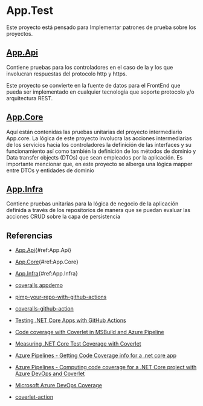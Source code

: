 # App.Test

Este proyecto está pensado para Implementar patrones de prueba sobre los proyectos.

## [App.Api](#ref:App.Api)

Contiene pruebas para los controladores en el caso de la y los que involucran respuestas del protocolo http y https.

Este proyecto se convierte en la fuente de datos para el FrontEnd que pueda ser implementado en cualquier tecnología que soporte protocolo y/o arquitectura REST.

## [App.Core](#ref:App.Core)

Aquí están contenidas las pruebas unitarias del proyecto intermediario App.core. La lógica de este proyecto involucra las acciones intermediarias de los servicios hacia los controladores la definición de las interfaces y su funcionamiento así como también la definición de los métodos de dominio y Data transfer objects (DTOs) que sean empleados por la aplicación. Es importante mencionar que, en este proyecto se alberga una lógica mapper entre DTOs y entidades de dominio

## [App.Infra](#ref:App.Infra)

Contiene pruebas unitarias para la lógica de negocio de la aplicación definida a través de los repositorios de manera que se puedan evaluar las acciones CRUD sobre la capa de persistencia

## Referencias

* [App.Api](https://github.com/wkrea/appdemo/tree/main/BackEnd/App.Api){#ref:App.Api}
* [App.Core](https://github.com/wkrea/appdemo/tree/main/BackEnd/App.Core){#ref:App.Core}
* [App.Infra](https://github.com/wkrea/appdemo/tree/main/BackEnd/App.Infra){#ref:App.Infra}

* [coveralls appdemo](https://coveralls.io/github/wkrea/appdemo)
* [pimp-your-repo-with-github-actions](https://www.michalbialecki.com/2020/01/30/pimp-your-repo-with-github-actions/)
* [coveralls-github-action](https://github.com/marketplace/actions/coveralls-github-action)
* [Testing .NET Core Apps with GitHub Actions](https://dev.to/kurtmkurtm/testing-net-core-apps-with-github-actions-3i76)
* [Code coverage with Coverlet in MSBuild and Azure Pipeline](https://ofpinewood.com/blog/code-coverage-with-coverlet-in-msbuild-and-azure-pipelines)
* [Measuring .NET Core Test Coverage with Coverlet](https://www.tonyranieri.com/blog/2019/07/31/Measuring-.NET-Core-Test-Coverage-with-Coverlet/)
* [Azure Pipelines - Getting Code Coverage info for a .net core app](https://abelsquidhead.com/index.php/2019/04/13/getting-code-coverage-info-for-a-net-core-app-in-azure-pipelines/)
* [Azure Pipelines - Computing code coverage for a .NET Core project with Azure DevOps and Coverlet](https://www.meziantou.net/computing-code-coverage-for-a-dotnet-core-project-with-azure-devops-and-coverlet.htm)
* [Microsoft Azure DevOps Coverage](https://docs.microsoft.com/en-us/azure/devops/pipelines/ecosystems/dotnet-core?view=azure-devops)
* [coverlet-action](https://github.com/b3b00/coverlet-action)